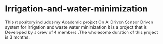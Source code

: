 # Irrigation-and-water-minimization
This repository includes my Academic project On AI Driven Sensor Driven system for Irrigation and waste water minimization It is a project that is Developed by a crew of 4 members .The wholesome duration of this project is 3 months.
